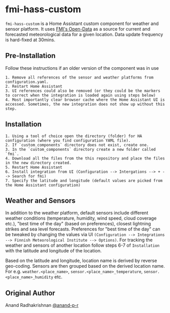 # fmi-hass-custom

`fmi-hass-custom` is a Home Assistant custom component for weather and sensor platform. It uses [FMI's Open-Data](https://en.ilmatieteenlaitos.fi/open-data) as a source for current and forecasted meteorological data for a given location. Data update frequency is hard-fixed at 30mins.

## Pre-Installation

Follow these instructions if an older version of the component was in use

    1. Remove all references of the sensor and weather platforms from configuration.yaml.
    2. Restart Home Assistant
    3. UI references could also be removed (or they could be the markers to correct when the integration is loaded again using steps below)
    4. Most importantly clear browser cache where the Home Assistant UI is accessed. Sometimes, the new integration does not show up without this step.
    
## Installation

    1. Using a tool of choice open the directory (folder) for HA configuration (where you find configuration YAML file).
    2. If `custom_components` directory does not exist, create one.
    3. In the `custom_components` directory create a new folder called `fmi`.
    4. Download all the files from the this repository and place the files in the new directory created.
    5. Restart Home Assistant
    6. Install integration from UI (Configuration --> Intergations --> + --> Search for fmi)
    7. Specify the latitude and longitude (default values are picked from the Home Assistant configuration)

## Weather and Sensors

In addition to the weather platform, default sensors include different weather conditions (temperature, humidity, wind speed, cloud coverage etc.), "best time of the day" (based on preferences), closest lightning strikes and sea level forecasts. Preferences for "best time of the day" can be tweaked by changing the values via UI ```(Configuration --> Integrations --> Finnish Meteorological Institute --> Options)```. For tracking the weather and sensors of another location follow steps 6-7 of ```Installation``` with the latitude and longitude of the location.

Based on the latitude and longitude, location name is derived by reverse geo-coding. Sensors are then grouped based on the derived location name. For e.g. ```weather.<place_name>```,  ```sensor.<place_name>_temperature```, ```sensor.<place_name>_humidity``` etc.

## Original Author
Anand Radhakrishnan [@anand-p-r](https://github.com/anand-p-r)

